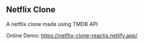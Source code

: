 ## Netflix Clone
A netflix clone made using TMDB API

Online Demo: https://netflix-clone-reactjs.netlify.app/

